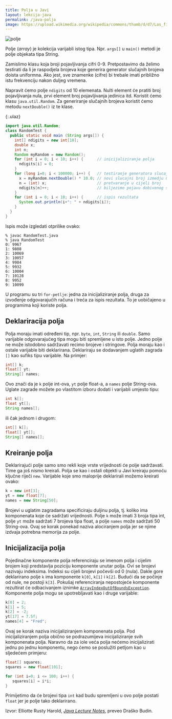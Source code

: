```yaml
---
title: Polja u Javi
layout: lekcija-java
permalink: /java-polja
image: https://upload.wikimedia.org/wikipedia/commons/thumb/d/d7/Las_filas_003.jpg/640px-Las_filas_003.jpg
---
```


![polje]({{page.image}})

Polje (*array*) je kolekcija varijabli istog tipa. Npr. `args[]` u `main()` metodi je polje objekata tipa String.

Zamislimo klasu koja broji pojavljivanja cifri 0-9. Pretpostavimo da želimo testirati da li je raspodjela brojeva koje generira generator slučajnih brojeva doista uniformna. Ako jest, sve znamenke (cifre) bi trebale imati približno istu frekvenciju nakon duljeg vremena.

Napravit ćemo polje `ndigits` od 10 elemenata. Nulti element će pratiti broj pojavljivanja nula, prvi element broj pojavljivanja jedinica itd. Koristit ćemo klasu `java.util.Random`. Za generiranje slučajnih brojeva koristit ćemo metodu `nextDouble()` iz te klase.

{:.ulaz}
```java
import java.util.Random;
class RandomTest {
  public static void main (String args[]) {
    int[] ndigits = new int[10];
    double x;
    int n;
    Random myRandom = new Random();
    for (int i = 0; i < 10; i++) {      // inicijaliziranje polja
      ndigits[i] = 0;
    }
    for (long i=0; i < 100000; i++) {   // testiranje generatora slucajnih brojeva
      x = myRandom.nextDouble() * 10.0; // novi slucajni broj izmedju 0 i 9
      n = (int) x;                      // pretvaranje u cijeli broj
      ndigits[n]++;                     // biljezimo pojavu dobivenog slucajnog broja
    }
    for (int i = 0; i < 10; i++) {      // ispis rezultata
      System.out.println(i+": " + ndigits[i]);
    }
  }
}
```

Ispis može izgledati otprilike ovako:
```
% javac RandomTest.java
% java RandomTest
0: 9967
1: 9808
2: 10069
3: 10057
4: 9984
5: 9932
6: 10004
7: 10128
8: 9952
9: 10099
```

U programu su tri `for-petlje`: jedna za inicijaliziranje polja, druga za izvođenje odgovarajućih računa i treća za ispis rezultata. To je uobičajeno u programima koji koriste polja.

## Deklariracija polja

Polja moraju imati određeni tip, npr. `byte`, `int`, `String` ili `double`. Samo varijable odgovarajućeg tipa mogu biti spremljene u isto polje. Jedno polje ne može istodobno sadržavati recimo brojeve i stringove. Polja moraju kao i ostale varijable biti deklarirana. Deklariraju se dodavanjem uglatih zagrada `[]` kao sufiks tipu varijable. Na primjer:

```java
int[] k;
float[] yt;
String[] names;
```

Ovo znači da je `k` polje int-ova, `yt` polje float-a, a `names` polje String-ova. Uglate zagrade možete po vlastitom izboru dodati i varijabli umjesto tipu:

```java
int k[];
float yt[];
String names[];
```

ili čak jednom i drugom:

```java
int[] k[];
float[] yt[];
String[] names[];
```

## Kreiranje polja

Deklarirajući polje samo smo rekli koje vrste vrijednosti će polje sadržavati. Time ga još nismo kreirali. Polja se kao i ostali objekti u Javi kreiraju pomoću ključne riječi `new`. Varijable koje smo maloprije deklarirali možemo kreirati ovako:

```java
k = new int[3];
yt = new float[7];
names = new String[50];
```

Brojevi u uglatim zagradama specificiraju duljinu polja, tj. koliko ima komponenata koje će sadržati vrijednosti. Polje `k` može imati 3 broja tipa int, polje `yt` može sadržati 7 brojeva tipa float, a polje `names` može sadržati 50 String-ova. Ovaj se korak ponekad naziva alociranjem polja jer se njime izdvaja potrebna memorija za polje.

## Inicijalizacija polja

Pojedinačne komponente polja referenciraju se imenom polja i cijelim brojem koji predstavlja poziciju komponente unutar polja. Ovi se brojevi nazivaju indeksima. Indeksi su cijeli brojevi počevši od 0 (nula). Dakle gore deklarirano polje `k` ima komponente `k[0]`, `k[1]` i `k[2]`. Budući da se počinje od nule, ne postoji `k[3]`. Pokušaj referenciranja nepostojeće komponente rezultirat će odbacivanjem iznimke [`ArrayIndexOutOfBoundsException`](https://docs.oracle.com/javase/7/docs/api/java/lang/ArrayIndexOutOfBoundsException.html). Komponente polja mogu se upotrebljavati kao i druge varijable:

```java
k[0] = 2;
k[1] = 5;
k[2] = -2;
yt[17] = 7.5f;
names[4] = "Fred";
```

Ovaj se korak naziva inicijaliziranjem komponenata polja. Pod inicijaliziranjem polja obično se podrazumijeva inicijaliziranje svih komponenata polja. Naravno da za iole veća polja nećemo inicijalizirati jednu po jednu komponentu, nego ćemo se poslužiti petljom kao u sljedećem primjeru:

```java
float[] squares;
squares = new float[101];

for (int i=0; i <= 100; i++) {
   squares[i] = i*i;
}
```

Primijetimo da će brojevi tipa `int` kad budu spremljeni u ovo polje postati `float` jer je polje tako deklarirano.


Izvor: Elliotte Rusty Harold, *[Java Lecture Notes](//www.cafeaulait.org/course/index.html)*, preveo Draško Budin.

